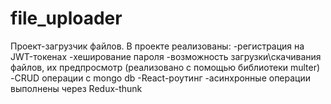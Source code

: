 # file_uploader
Проект-загрузчик файлов.
В проекте реализованы:
-регистрация на JWT-токенах
-хеширование пароля
-возможность загрузки\скачивания файлов, их предпросмотр (реализовано с помощью библиотеки multer)
-CRUD операции с mongo db
-React-роутинг
-асинхронные операции выполнены через Redux-thunk
